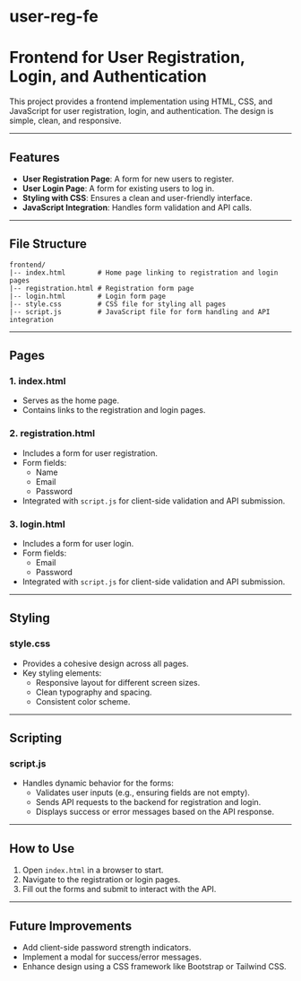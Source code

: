 # user-reg-fe
# Frontend for User Registration, Login, and Authentication

This project provides a frontend implementation using HTML, CSS, and JavaScript for user registration, login, and authentication. The design is simple, clean, and responsive.

---

## Features

- **User Registration Page**: A form for new users to register.
- **User Login Page**: A form for existing users to log in.
- **Styling with CSS**: Ensures a clean and user-friendly interface.
- **JavaScript Integration**: Handles form validation and API calls.

---

## File Structure

```
frontend/
|-- index.html        # Home page linking to registration and login pages
|-- registration.html # Registration form page
|-- login.html        # Login form page
|-- style.css         # CSS file for styling all pages
|-- script.js         # JavaScript file for form handling and API integration
```

---

## Pages

### **1. index.html**
- Serves as the home page.
- Contains links to the registration and login pages.

### **2. registration.html**
- Includes a form for user registration.
- Form fields:
  - Name
  - Email
  - Password
- Integrated with `script.js` for client-side validation and API submission.

### **3. login.html**
- Includes a form for user login.
- Form fields:
  - Email
  - Password
- Integrated with `script.js` for client-side validation and API submission.

---

## Styling

### **style.css**
- Provides a cohesive design across all pages.
- Key styling elements:
  - Responsive layout for different screen sizes.
  - Clean typography and spacing.
  - Consistent color scheme.

---

## Scripting

### **script.js**
- Handles dynamic behavior for the forms:
  - Validates user inputs (e.g., ensuring fields are not empty).
  - Sends API requests to the backend for registration and login.
  - Displays success or error messages based on the API response.

---

## How to Use

1. Open `index.html` in a browser to start.
2. Navigate to the registration or login pages.
3. Fill out the forms and submit to interact with the API.

---

## Future Improvements

- Add client-side password strength indicators.
- Implement a modal for success/error messages.
- Enhance design using a CSS framework like Bootstrap or Tailwind CSS.

